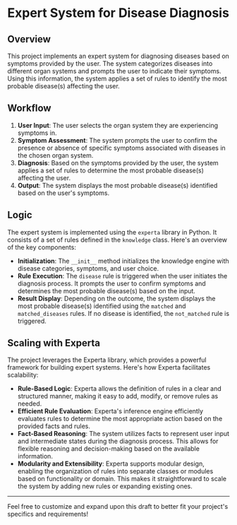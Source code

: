 # Expert System for Disease Diagnosis

## Overview

This project implements an expert system for diagnosing diseases based on symptoms provided by the user. The system categorizes diseases into different organ systems and prompts the user to indicate their symptoms. Using this information, the system applies a set of rules to identify the most probable disease(s) affecting the user.

## Workflow

1. **User Input**: The user selects the organ system they are experiencing symptoms in.
2. **Symptom Assessment**: The system prompts the user to confirm the presence or absence of specific symptoms associated with diseases in the chosen organ system.
3. **Diagnosis**: Based on the symptoms provided by the user, the system applies a set of rules to determine the most probable disease(s) affecting the user.
4. **Output**: The system displays the most probable disease(s) identified based on the user's symptoms.

## Logic

The expert system is implemented using the `experta` library in Python. It consists of a set of rules defined in the `knowledge` class. Here's an overview of the key components:

- **Initialization**: The `__init__` method initializes the knowledge engine with disease categories, symptoms, and user choice.
- **Rule Execution**: The `disease` rule is triggered when the user initiates the diagnosis process. It prompts the user to confirm symptoms and determines the most probable disease(s) based on the input.
- **Result Display**: Depending on the outcome, the system displays the most probable disease(s) identified using the `matched` and `matched_diseases` rules. If no disease is identified, the `not_matched` rule is triggered.

## Scaling with Experta

The project leverages the Experta library, which provides a powerful framework for building expert systems. Here's how Experta facilitates scalability:

- **Rule-Based Logic**: Experta allows the definition of rules in a clear and structured manner, making it easy to add, modify, or remove rules as needed.
- **Efficient Rule Evaluation**: Experta's inference engine efficiently evaluates rules to determine the most appropriate action based on the provided facts and rules.
- **Fact-Based Reasoning**: The system utilizes facts to represent user input and intermediate states during the diagnosis process. This allows for flexible reasoning and decision-making based on the available information.
- **Modularity and Extensibility**: Experta supports modular design, enabling the organization of rules into separate classes or modules based on functionality or domain. This makes it straightforward to scale the system by adding new rules or expanding existing ones.

---

Feel free to customize and expand upon this draft to better fit your project's specifics and requirements!
